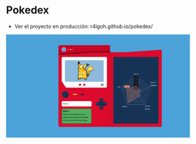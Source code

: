 # Pokedex
- Ver el proyecto en producción: r4igoh.github.io/pokedex/
<img src="https://github.com/R4igoh/pokedex/blob/main/design/Pokedex.jpg">
